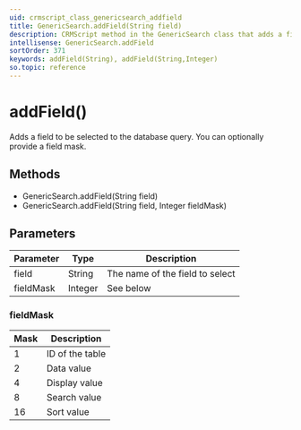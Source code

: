 ```yaml
---
uid: crmscript_class_genericsearch_addfield
title: GenericSearch.addField(String field)
description: CRMScript method in the GenericSearch class that adds a field to the query
intellisense: GenericSearch.addField
sortOrder: 371
keywords: addField(String), addField(String,Integer)
so.topic: reference
---
```


# addField()

Adds a field to be selected to the database query. You can optionally provide a field mask.

## Methods

* GenericSearch.addField(String field)
* GenericSearch.addField(String field, Integer fieldMask)

## Parameters

| Parameter | Type | Description |
|---|---|---|
| field | String | The name of the field to select |
| fieldMask | Integer | See below |

### fieldMask

| Mask | Description |
|---|---|
 1 | ID of the table |
 2 | Data value |
 4 | Display value |
 8 | Search value |
 16 | Sort value |
